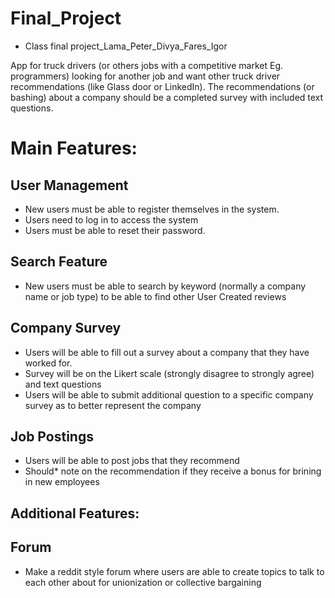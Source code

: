 # Final_Project
- Class final project_Lama_Peter_Divya_Fares_Igor

App for truck drivers (or others jobs with a competitive market Eg. programmers) looking for another job
and want other truck driver recommendations (like Glass door or LinkedIn).
The recommendations (or bashing) about a company should be a completed survey with included text questions.
# Main Features:
## User Management
- New users must be able to register themselves in the system.
- Users need to log in to access the system
- Users must be able to reset their password.
## Search Feature
- New users must be able to search by keyword (normally a company name or job type) to be able to find other User Created reviews
## Company Survey
- Users will be able to fill out a survey about a company that they have worked for.
- Survey will be on the Likert scale (strongly disagree to strongly agree) and text questions
- Users will be able to submit additional question to a specific company survey as to better represent the company
## Job Postings
- Users will be able to post jobs that they recommend
- Should* note on the recommendation if they receive a bonus for brining in new employees
## Additional Features:
## Forum
- Make a reddit style forum where users are able to create topics to talk to each other about for unionization or collective bargaining
